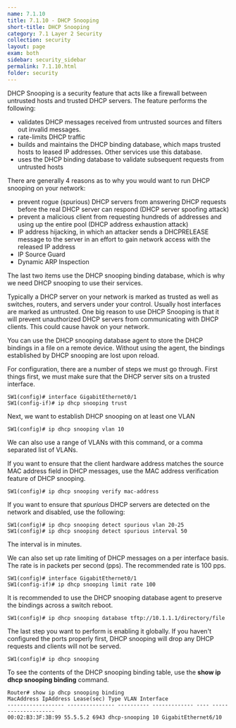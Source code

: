 ```yaml
---
name: 7.1.10
title: 7.1.10 - DHCP Snooping
short-title: DHCP Snooping
category: 7.1 Layer 2 Security
collection: security
layout: page
exam: both
sidebar: security_sidebar
permalink: 7.1.10.html
folder: security
---
```

DHCP Snooping is a security feature that acts like a firewall between untrusted hosts and trusted DHCP servers. The feature performs the following:
- validates DHCP messages received from untrusted sources and filters out invalid messages.
- rate-limits DHCP traffic
- builds and maintains the DHCP binding database, which maps trusted hosts to leased IP addresses. Other services use this database.
- uses the DHCP binding database to validate subsequent requests from untrusted hosts

There are generally 4 reasons as to why you would want to run DHCP snooping on your network:
- prevent rogue (spurious) DHCP servers from answering DHCP requests before the real DHCP server can respond (DHCP server spoofing attack)
- prevent a malicious client from requesting hundreds of addresses and using up the entire pool (DHCP address exhaustion attack)
- IP address hijacking, in which an attacker sends a DHCPRELEASE message to the server in an effort to gain network access with the released IP address
- IP Source Guard
- Dynamic ARP Inspection

The last two items use the DHCP snooping binding database, which is why we need DHCP snooping to use their services.

Typically a DHCP server on your network is marked as trusted as well as switches, routers, and servers under your control. Usually host interfaces are marked as untrusted. One big reason to use DHCP Snooping is that it will prevent unauthorized DHCP servers from communicating with DHCP clients. This could cause havok on your network.

You can use the DHCP snooping database agent to store the DHCP bindings in a file on a remote device. Without using the agent, the bindings established by DHCP snooping are lost upon reload.

For configuration, there are a number of steps we must go through. First things first, we must make sure that the DHCP server sits on a trusted interface.
```
SW1(config)# interface GigabitEthernet0/1
SW1(config-if)# ip dhcp snooping trust
```

Next, we want to establish DHCP snooping on at least one VLAN
```
SW1(config)# ip dhcp snooping vlan 10
```
We can also use a range of VLANs with this command, or a comma separated list of VLANs.


If you want to ensure that the client hardware address matches the source MAC address field in DHCP messages, use the MAC address verification feature of DHCP snooping.
```
SW1(config)# ip dhcp snooping verify mac-address
```

If you want to ensure that *spurious* DHCP servers are detected on the network and disabled, use the following:
```
SW1(config)# ip dhcp snooping detect spurious vlan 20-25
SW1(config)# ip dhcp snooping detect spurious interval 50
```
The interval is in minutes.

We can also set up rate limiting of DHCP messages on a per interface basis. The rate is in packets per second (pps). The recommended rate is 100 pps.
```
SW1(config)# interface GigabitEthernet0/1
SW1(config-if)# ip dhcp snooping limit rate 100
```

It is recommended to use the DHCP snooping database agent to preserve the bindings across a switch reboot.
```
SW1(config)# ip dhcp snooping database tftp://10.1.1.1/directory/file
```

The last step you want to perform is enabling it globally. If you haven't configured the ports properly first, DHCP snooping will drop any DHCP requests and clients will not be served.
```
SW1(config)# ip dhcp snooping
```

To see the contents of the DHCP snooping binding table, use the **show ip dhcp snooping binding** command.
```
Router# show ip dhcp snooping binding
MacAddress IpAddress Lease(sec) Type VLAN Interface
------------------ --------------- ---------- ------------- ---- --------------------
00:02:B3:3F:3B:99 55.5.5.2 6943 dhcp-snooping 10 GigabitEthernet6/10
 ```
